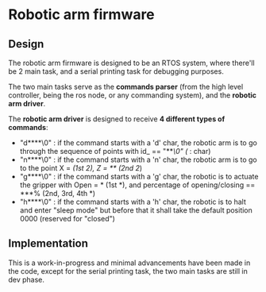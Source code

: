 # Robotic arm firmware 

## Design

The robotic arm firmware is designed to be an RTOS system, where there'll be 2 main task, and a serial printing task for debugging purposes.

The two main tasks serve as the **commands parser** (from the high level controller, being the ros node, or any commanding system), and the **robotic arm driver**.

The **robotic arm driver** is designed to receive **4 different types of commands**:

- "d****\0" : if the command starts with a 'd' char, the robotic arm is to go through the sequence of points with id_ == "***\0" (* : char)
- "n****\0" : if the command starts with a 'n' char, the robotic arm is to go to the point X = **(1st 2*), Z = ** (2nd 2*)
- "g****\0" : if the command starts with a 'g' char, the robotic is to actuate the gripper with Open = * (1st *), and percentage of opening/closing == ***% (2nd, 3rd, 4th *)
- "h****\0" : if the command starts with a 'h' char, the robotic is to halt and enter "sleep mode" but before that it shall take the default position 0000 (reserved for "closed")
 
## Implementation

This is a work-in-progress and minimal advancements have been made in the code, except for the serial printing task, the two main tasks are still in dev phase.
